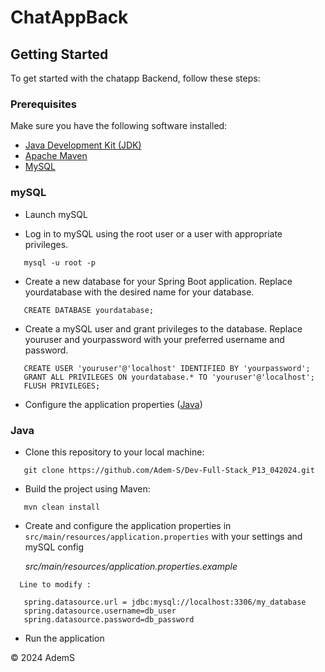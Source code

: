 # ChatAppBack

## Getting Started

To get started with the chatapp Backend, follow these steps:

### Prerequisites

Make sure you have the following software installed:

- [Java Development Kit (JDK)](https://adoptopenjdk.net/)
- [Apache Maven](https://maven.apache.org/)
- [MySQL](https://openclassrooms.com/fr/courses/6971126-implementez-vos-bases-de-donnees-relationnelles-avec-sql/7152681-installez-le-sgbd-mysql)

### mySQL

- Launch mySQL

- Log in to mySQL using the root user or a user with appropriate privileges.

```
   mysql -u root -p

```

- Create a new database for your Spring Boot application. Replace yourdatabase with the desired name for your database.

```
   CREATE DATABASE yourdatabase;
```

- Create a mySQL user and grant privileges to the database. Replace youruser and yourpassword with your preferred username and password.

```
   CREATE USER 'youruser'@'localhost' IDENTIFIED BY 'yourpassword';
   GRANT ALL PRIVILEGES ON yourdatabase.* TO 'youruser'@'localhost';
   FLUSH PRIVILEGES;
```

- Configure the application properties ([Java](#java))

### Java

- Clone this repository to your local machine:

```
   git clone https://github.com/Adem-S/Dev-Full-Stack_P13_042024.git
```

- Build the project using Maven:

```
   mvn clean install
```

- Create and configure the application properties in `src/main/resources/application.properties` with your settings and mySQL config

  _src/main/resources/application.properties.example_

```
  Line to modify :

   spring.datasource.url = jdbc:mysql://localhost:3306/my_database
   spring.datasource.username=db_user
   spring.datasource.password=db_password
```

- Run the application


© 2024 AdemS

